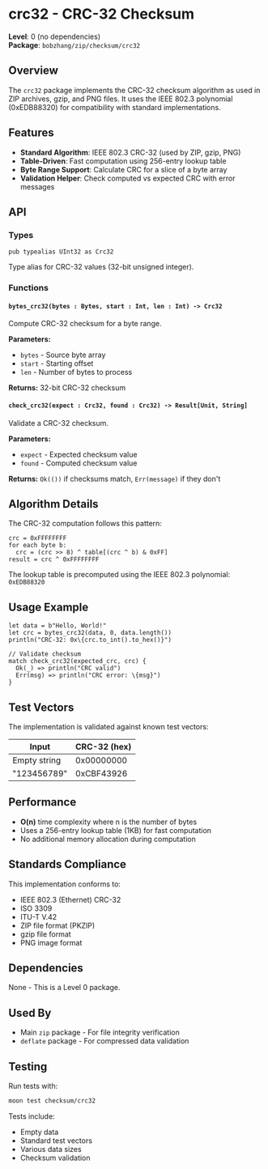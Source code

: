 # crc32 - CRC-32 Checksum

**Level**: 0 (no dependencies)  
**Package**: `bobzhang/zip/checksum/crc32`

## Overview

The `crc32` package implements the CRC-32 checksum algorithm as used in ZIP archives, gzip, and PNG files. It uses the IEEE 802.3 polynomial (0xEDB88320) for compatibility with standard implementations.

## Features

- **Standard Algorithm**: IEEE 802.3 CRC-32 (used by ZIP, gzip, PNG)
- **Table-Driven**: Fast computation using 256-entry lookup table
- **Byte Range Support**: Calculate CRC for a slice of a byte array
- **Validation Helper**: Check computed vs expected CRC with error messages

## API

### Types

```moonbit
pub typealias UInt32 as Crc32
```

Type alias for CRC-32 values (32-bit unsigned integer).

### Functions

#### `bytes_crc32(bytes : Bytes, start : Int, len : Int) -> Crc32`

Compute CRC-32 checksum for a byte range.

**Parameters:**
- `bytes` - Source byte array
- `start` - Starting offset
- `len` - Number of bytes to process

**Returns:** 32-bit CRC-32 checksum

#### `check_crc32(expect : Crc32, found : Crc32) -> Result[Unit, String]`

Validate a CRC-32 checksum.

**Parameters:**
- `expect` - Expected checksum value
- `found` - Computed checksum value

**Returns:** `Ok(())` if checksums match, `Err(message)` if they don't

## Algorithm Details

The CRC-32 computation follows this pattern:

```moonbit
crc = 0xFFFFFFFF
for each byte b:
  crc = (crc >> 8) ^ table[(crc ^ b) & 0xFF]
result = crc ^ 0xFFFFFFFF
```

The lookup table is precomputed using the IEEE 802.3 polynomial: `0xEDB88320`

## Usage Example

```moonbit
let data = b"Hello, World!"
let crc = bytes_crc32(data, 0, data.length())
println("CRC-32: 0x\{crc.to_int().to_hex()}")

// Validate checksum
match check_crc32(expected_crc, crc) {
  Ok(_) => println("CRC valid")
  Err(msg) => println("CRC error: \{msg}")
}
```

## Test Vectors

The implementation is validated against known test vectors:

| Input | CRC-32 (hex) |
|-------|--------------|
| Empty string | 0x00000000 |
| "123456789" | 0xCBF43926 |

## Performance

- **O(n)** time complexity where n is the number of bytes
- Uses a 256-entry lookup table (1KB) for fast computation
- No additional memory allocation during computation

## Standards Compliance

This implementation conforms to:
- IEEE 802.3 (Ethernet) CRC-32
- ISO 3309
- ITU-T V.42
- ZIP file format (PKZIP)
- gzip file format
- PNG image format

## Dependencies

None - This is a Level 0 package.

## Used By

- Main `zip` package - For file integrity verification
- `deflate` package - For compressed data validation

## Testing

Run tests with:
```bash
moon test checksum/crc32
```

Tests include:
- Empty data
- Standard test vectors
- Various data sizes
- Checksum validation
